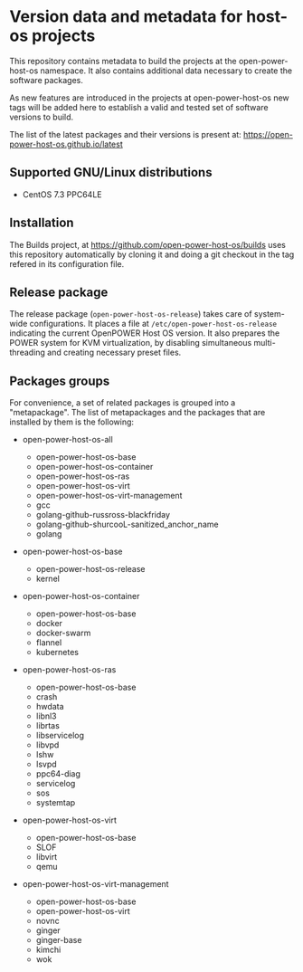 # Version data and metadata for host-os projects #

This repository contains metadata to build the projects at the open-power-host-os
namespace.
It also contains additional data necessary to create the software packages.

As new features are introduced in the projects at open-power-host-os new tags will
be added here to establish a valid and tested set of software versions to build.

The list of the latest packages and their versions is present at:
https://open-power-host-os.github.io/latest

## Supported GNU/Linux distributions ##

* CentOS 7.3 PPC64LE

## Installation ##
The Builds project, at https://github.com/open-power-host-os/builds uses this
repository automatically by cloning it and doing a git checkout in the tag
refered in its configuration file.

## Release package

The release package (`open-power-host-os-release`) takes care
of system-wide configurations. It places a file at
`/etc/open-power-host-os-release` indicating the current
OpenPOWER Host OS version. It also prepares the POWER system
for KVM virtualization, by disabling simultaneous multi-threading
and creating necessary preset files.

## Packages groups

For convenience, a set of related packages is grouped into a
"metapackage". The list of metapackages and the packages that are
installed by them is the following:

- open-power-host-os-all
  - open-power-host-os-base
  - open-power-host-os-container
  - open-power-host-os-ras
  - open-power-host-os-virt
  - open-power-host-os-virt-management
  - gcc
  - golang-github-russross-blackfriday
  - golang-github-shurcooL-sanitized_anchor_name
  - golang

- open-power-host-os-base
  - open-power-host-os-release
  - kernel

- open-power-host-os-container
  - open-power-host-os-base
  - docker
  - docker-swarm
  - flannel
  - kubernetes

- open-power-host-os-ras
  - open-power-host-os-base
  - crash
  - hwdata
  - libnl3
  - librtas
  - libservicelog
  - libvpd
  - lshw
  - lsvpd
  - ppc64-diag
  - servicelog
  - sos
  - systemtap

- open-power-host-os-virt
  - open-power-host-os-base
  - SLOF
  - libvirt
  - qemu

- open-power-host-os-virt-management
  - open-power-host-os-base
  - open-power-host-os-virt
  - novnc
  - ginger
  - ginger-base
  - kimchi
  - wok
